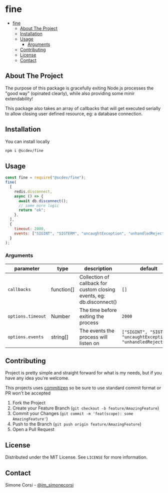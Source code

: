 # fine

<!-- PROJECT SHIELDS -->

<!-- ![tests](https://github.com/simonecorsi/fine/workflows/test/badge.svg) -->

<!-- toc -->

- [fine](#fine)
  - [About The Project](#about-the-project)
  - [Installation](#installation)
  - [Usage](#usage)
    - [Arguments](#arguments)
  - [Contributing](#contributing)
  - [License](#license)
  - [Contact](#contact)

<!-- tocstop -->

## About The Project

The purpose of this package is gracefully exiting Node.js processes the "good way" (opinated clearly), while also providing some minir extendability!

This package also takes an array of callbacks that will get executed serially to allow closing user defined resource, eg: a database connection.

<!-- GETTING STARTED -->

## Installation

You can install locally

```sh
npm i @scdev/fine
```

<!-- USAGE EXAMPLES -->

## Usage

```js
const fine = require("@scdev/fine");
fine(
  [
    redis.disconnect,
    async () => {
      await db.disconnect();
      // some more logic
      return "ok";
    },
  ],
  {
    timeout: 2000,
    events: ["SIGINT", "SIGTERM", "uncaughtException", "unhandledRejection"],
  }
);
```

### Arguments

| parameter         | type       | description                                                           | default                                                            |
| ----------------- | ---------- | --------------------------------------------------------------------- | ------------------------------------------------------------------ |
| `callbacks`       | function[] | Collection of callback for custom closing events, eg: db.disconnect() | `[]`                                                               |
| `options.timeout` | Number     | The time before exiting the process                                   | `2000`                                                             |
| `options.events`  | string[]   | The events the process will listen on                                 | `["SIGINT", "SIGTERM", "uncaughtException", "unhandledRejection"]` |

<!-- CONTRIBUTING -->

## Contributing

Project is pretty simple and straight forward for what is my needs, but if you have any idea you're welcome.

This projects uses [commitizen](https://github.com/commitizen/cz-cli) so be sure to use standard commit format or PR won't be accepted

1. Fork the Project
2. Create your Feature Branch (`git checkout -b feature/AmazingFeature`)
3. Commit your Changes (`git commit -m 'feat(scope): some AmazingFeature'`)
4. Push to the Branch (`git push origin feature/AmazingFeature`)
5. Open a Pull Request

<!-- LICENSE -->

## License

Distributed under the MIT License. See `LICENSE` for more information.

<!-- CONTACT -->

## Contact

Simone Corsi - [@im_simonecorsi](https://twitter.com/im_simonecorsi)
